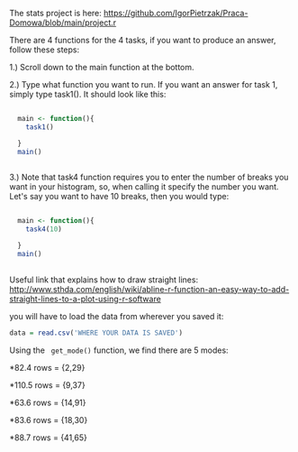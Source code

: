 The stats project is here: https://github.com/IgorPietrzak/Praca-Domowa/blob/main/project.r 

There are 4 functions for the 4 tasks, if you want to produce an answer, follow these steps:

1.) Scroll down to the main function at the bottom.

2.) Type what function you want to run. If you want an answer for task 1, simply type task1(). It should look like this:

```R

  main <- function(){
    task1()

  }
  main()
  
```


      
     
    
3.) Note that task4 function requires you to enter the number of breaks you want in your histogram, so, when calling it specify the number you want. Let's say you want to have 10 breaks, then you would type:


```R

  main <- function(){
    task4(10)

  }
  main()
  
```
Useful link that explains how to draw straight lines: http://www.sthda.com/english/wiki/abline-r-function-an-easy-way-to-add-straight-lines-to-a-plot-using-r-software

you will have to load the data from wherever you saved it:

```R
data = read.csv('WHERE YOUR DATA IS SAVED')
```
Using the ``` get_mode()``` function, we find there are 5 modes: 

*82.4 rows = {2,29}

*110.5 rows = {9,37}

*63.6 rows = {14,91}

*83.6 rows = {18,30}

*88.7 rows = {41,65}

